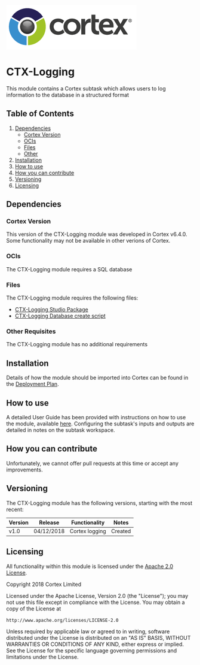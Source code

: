 <a href="https://www.cortex-ia.co.uk/" target="_blank"><img src="https://github.com/CortexIATest/CTXImages/blob/master/Cortex-350-120.png" alt="Welcome to Cortex!" width="350" height="120" border="0"></a>

# CTX-Logging
This module contains a Cortex subtask which allows users to log information to the database in a structured format

## Table of Contents
1) [Dependencies](#dependencies)
    * [Cortex Version](#cortex-version)
    * [OCIs](#ocis)
    * [Files](#files)
    * [Other](#other)
1) [Installation](#installation)
1) [How to use](#how-to-use)
1) [How you can contribute](#how-you-can-contribute)
1) [Versioning](#versioning)
1) [Licensing](#licensing)

## Dependencies
### Cortex Version
This version of the CTX-Logging module was developed in Cortex v6.4.0. Some functionality may not be available in other verions of Cortex.

### OCIs
The CTX-Logging module requires a SQL database

### Files
The CTX-Logging module requires the following files:
* [CTX-Logging Studio Package](https://github.com/CortexIntelligentAutomation/CTX-Logging/releases/download/v1.0/CTX-Logging.studiopkg)
* [CTX-Logging Database create script](https://github.com/CortexIntelligentAutomation/CTX-Logging/releases/download/v1.0/Cortex-Logging-Install.sql)

### Other Requisites
The CTX-Logging module has no additional requirements

## Installation
Details of how the module should be imported into Cortex can be found in the [Deployment Plan](https://github.com/CortexIntelligentAutomation/CTX-Logging/blob/master/CTX-Logging%20-%20Deployment%20Plan.pdf).

## How to use
A detailed User Guide has been provided with instructions on how to use the module, available [here](https://github.com/CortexIntelligentAutomation/CTX-Logging/blob/master/CTX-Logging%20-%20User%20Guide.pdf). Configuring the subtask's inputs and outputs are detailed in notes on the subtask workspace.

## How you can contribute
Unfortunately, we cannot offer pull requests at this time or accept any improvements.

## Versioning
The CTX-Logging module has the following versions, starting with the most recent:

Version | Release | Functionality | Notes
------------ | ------------- | ----------- | -----------
v1.0 | 04/12/2018 | Cortex logging | Created

## Licensing
All functionality within this module is licensed under the [Apache 2.0 License](https://www.apache.org/licenses/LICENSE-2.0).

Copyright 2018 Cortex Limited

Licensed under the Apache License, Version 2.0 (the "License");
you may not use this file except in compliance with the License.
You may obtain a copy of the License at

    http://www.apache.org/licenses/LICENSE-2.0

Unless required by applicable law or agreed to in writing, software
distributed under the License is distributed on an "AS IS" BASIS,
WITHOUT WARRANTIES OR CONDITIONS OF ANY KIND, either express or implied.
See the License for the specific language governing permissions and
limitations under the License.
